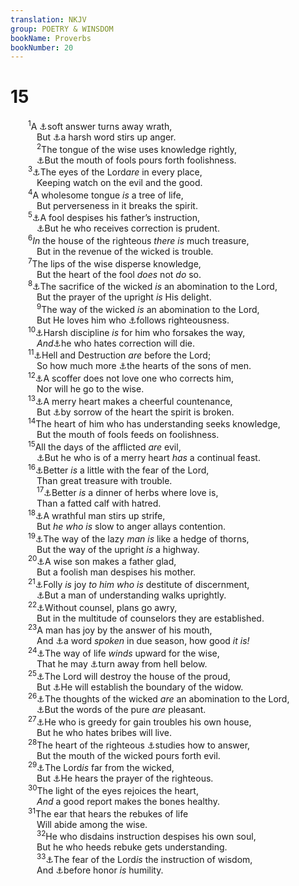 ```yaml
---
translation: NKJV
group: POETRY & WINSDOM
bookName: Proverbs 
bookNumber: 20
---
```


<div class="title"><h1>15</h1></div>
<span class="verse ch_15_1">  <sup>1</sup>A <a data-toggle="tooltip" data-placement="bottom" title="Prov. 25:15">⚓</a>soft answer turns away wrath,<br/>   But <a data-toggle="tooltip" data-placement="bottom" title="1 Sam. 25:10">⚓</a>a harsh word stirs up anger.<br/></span>
<span class="verse ch_15_2">   <sup>2</sup>The tongue of the wise uses knowledge rightly,<br/>   <a data-toggle="tooltip" data-placement="bottom" title="Prov. 12:23">⚓</a>But the mouth of fools pours forth foolishness.<br/></span>
<span class="verse ch_15_3">  <sup>3</sup><a data-toggle="tooltip" data-placement="bottom" title="2 Chr. 16:9; Job 34:21; Prov. 5:21; Jer. 16:17; 32:19; Zech. 4:10; Heb. 4:13">⚓</a>The eyes of the Lord<i>are</i> in every place,<br/>   Keeping watch on the evil and the good.<br/></span>
<span class="verse ch_15_4">  <sup>4</sup>A wholesome tongue <i>is</i> a tree of life,<br/>   But perverseness in it breaks the spirit.<br/></span>
<span class="verse ch_15_5">  <sup>5</sup><a data-toggle="tooltip" data-placement="bottom" title="Prov. 10:1">⚓</a>A fool despises his father’s instruction,<br/>   <a data-toggle="tooltip" data-placement="bottom" title="Prov. 13:18">⚓</a>But he who receives correction is prudent.<br/></span>
<span class="verse ch_15_6">  <sup>6</sup><i>In</i> the house of the righteous <i>there</i> <i>is</i> much treasure,<br/>   But in the revenue of the wicked is trouble.<br/></span>
<span class="verse ch_15_7">  <sup>7</sup>The lips of the wise disperse knowledge,<br/>   But the heart of the fool <i>does</i> not <i>do</i> so.<br/></span>
<span class="verse ch_15_8">  <sup>8</sup><a data-toggle="tooltip" data-placement="bottom" title="Prov. 21:27; Eccl. 5:1; Is. 1:11; Jer. 6:20; Mic. 6:7">⚓</a>The sacrifice of the wicked <i>is</i> an abomination to the Lord,<br/>   But the prayer of the upright <i>is</i> His delight.<br/></span>
<span class="verse ch_15_9">   <sup>9</sup>The way of the wicked <i>is</i> an abomination to the Lord,<br/>   But He loves him who <a data-toggle="tooltip" data-placement="bottom" title="Prov. 21:21">⚓</a>follows righteousness.<br/></span>
<span class="verse ch_15_10">  <sup>10</sup><a data-toggle="tooltip" data-placement="bottom" title="1 Kin. 22:8">⚓</a>Harsh discipline <i>is</i> for him who forsakes the way,<br/>   <i>And</i><a data-toggle="tooltip" data-placement="bottom" title="Prov. 5:12">⚓</a>he who hates correction will die.<br/></span>
<span class="verse ch_15_11">  <sup>11</sup><a data-toggle="tooltip" data-placement="bottom" title="Job 26:6; Ps. 139:8">⚓</a>Hell and Destruction <i>are</i> before the Lord;<br/>   So how much more <a data-toggle="tooltip" data-placement="bottom" title="1 Sam. 16:7; 2 Chr. 6:30; Ps. 44:21; Acts 1:24">⚓</a>the hearts of the sons of men.<br/></span>
<span class="verse ch_15_12">  <sup>12</sup><a data-toggle="tooltip" data-placement="bottom" title="Prov. 13:1; Amos 5:10; 2 Tim. 4:3">⚓</a>A scoffer does not love one who corrects him,<br/>   Nor will he go to the wise.<br/></span>
<span class="verse ch_15_13">  <sup>13</sup><a data-toggle="tooltip" data-placement="bottom" title="Prov. 12:25">⚓</a>A merry heart makes a cheerful countenance,<br/>   But <a data-toggle="tooltip" data-placement="bottom" title="Prov. 17:22">⚓</a>by sorrow of the heart the spirit is broken.<br/></span>
<span class="verse ch_15_14">  <sup>14</sup>The heart of him who has understanding seeks knowledge,<br/>   But the mouth of fools feeds on foolishness.<br/></span>
<span class="verse ch_15_15">  <sup>15</sup>All the days of the afflicted <i>are</i> evil,<br/>   <a data-toggle="tooltip" data-placement="bottom" title="Prov. 17:22">⚓</a>But he who is of a merry heart <i>has</i> a continual feast.<br/></span>
<span class="verse ch_15_16">  <sup>16</sup><a data-toggle="tooltip" data-placement="bottom" title="Ps. 37:16; Prov. 16:8; Eccl. 4:6; 1 Tim. 6:6">⚓</a>Better <i>is</i> a little with the fear of the Lord,<br/>   Than great treasure with trouble.<br/></span>
<span class="verse ch_15_17">   <sup>17</sup><a data-toggle="tooltip" data-placement="bottom" title="Prov. 17:1">⚓</a>Better <i>is</i> a dinner of herbs where love is,<br/>   Than a fatted calf with hatred.<br/></span>
<span class="verse ch_15_18">  <sup>18</sup><a data-toggle="tooltip" data-placement="bottom" title="Prov. 26:21">⚓</a>A wrathful man stirs up strife,<br/>   But <i>he</i> <i>who</i> <i>is</i> slow to anger allays contention.<br/></span>
<span class="verse ch_15_19">  <sup>19</sup><a data-toggle="tooltip" data-placement="bottom" title="Prov. 22:5">⚓</a>The way of the lazy <i>man</i> <i>is</i> like a hedge of thorns,<br/>   But the way of the upright <i>is</i> a highway.<br/></span>
<span class="verse ch_15_20">  <sup>20</sup><a data-toggle="tooltip" data-placement="bottom" title="Prov. 10:1">⚓</a>A wise son makes a father glad,<br/>   But a foolish man despises his mother.<br/></span>
<span class="verse ch_15_21">  <sup>21</sup><a data-toggle="tooltip" data-placement="bottom" title="Prov. 10:23">⚓</a>Folly <i>is</i> joy <i>to</i> <i>him</i> <i>who</i> <i>is</i> destitute of discernment,<br/>   <a data-toggle="tooltip" data-placement="bottom" title="Eph. 5:15">⚓</a>But a man of understanding walks uprightly.<br/></span>
<span class="verse ch_15_22">  <sup>22</sup><a data-toggle="tooltip" data-placement="bottom" title="Prov. 11:14">⚓</a>Without counsel, plans go awry,<br/>   But in the multitude of counselors they are established.<br/></span>
<span class="verse ch_15_23">  <sup>23</sup>A man has joy by the answer of his mouth,<br/>   And <a data-toggle="tooltip" data-placement="bottom" title="Prov. 25:11; Is. 50:4">⚓</a>a word <i>spoken</i> in due season, how good <i>it</i> <i>is!</i><br/></span>
<span class="verse ch_15_24">  <sup>24</sup><a data-toggle="tooltip" data-placement="bottom" title="Phil. 3:20; (Col. 3:1, 2)">⚓</a>The way of life <i>winds</i> upward for the wise,<br/>   That he may <a data-toggle="tooltip" data-placement="bottom" title="Prov. 14:16">⚓</a>turn away from hell below.<br/></span>
<span class="verse ch_15_25">  <sup>25</sup><a data-toggle="tooltip" data-placement="bottom" title="Prov. 12:7; Is. 2:11">⚓</a>The Lord will destroy the house of the proud,<br/>   But <a data-toggle="tooltip" data-placement="bottom" title="Ps. 68:5, 6">⚓</a>He will establish the boundary of the widow.<br/></span>
<span class="verse ch_15_26">  <sup>26</sup><a data-toggle="tooltip" data-placement="bottom" title="Prov. 6:16, 18">⚓</a>The thoughts of the wicked <i>are</i> an abomination to the Lord,<br/>   <a data-toggle="tooltip" data-placement="bottom" title="Ps. 37:30">⚓</a>But the words of the pure <i>are</i> pleasant.<br/></span>
<span class="verse ch_15_27">  <sup>27</sup><a data-toggle="tooltip" data-placement="bottom" title="Is. 5:8; (Jer. 17:11)">⚓</a>He who is greedy for gain troubles his own house,<br/>   But he who hates bribes will live.<br/></span>
<span class="verse ch_15_28">  <sup>28</sup>The heart of the righteous <a data-toggle="tooltip" data-placement="bottom" title="1 Pet. 3:15">⚓</a>studies how to answer,<br/>   But the mouth of the wicked pours forth evil.<br/></span>
<span class="verse ch_15_29">  <sup>29</sup><a data-toggle="tooltip" data-placement="bottom" title="Ps. 10:1; 34:16">⚓</a>The Lord<i>is</i> far from the wicked,<br/>   But <a data-toggle="tooltip" data-placement="bottom" title="Ps. 145:18; (James 5:16)">⚓</a>He hears the prayer of the righteous.<br/></span>
<span class="verse ch_15_30">  <sup>30</sup>The light of the eyes rejoices the heart,<br/>   <i>And</i> a good report makes the bones healthy.<br/></span>
<span class="verse ch_15_31">  <sup>31</sup>The ear that hears the rebukes of life<br/>   Will abide among the wise.<br/></span>
<span class="verse ch_15_32">   <sup>32</sup>He who disdains instruction despises his own soul,<br/>   But he who heeds rebuke gets understanding.<br/></span>
<span class="verse ch_15_33">   <sup>33</sup><a data-toggle="tooltip" data-placement="bottom" title="Prov. 1:7">⚓</a>The fear of the Lord<i>is</i> the instruction of wisdom,<br/>   And <a data-toggle="tooltip" data-placement="bottom" title="Prov. 18:12">⚓</a>before honor <i>is</i> humility.<br/></span>
